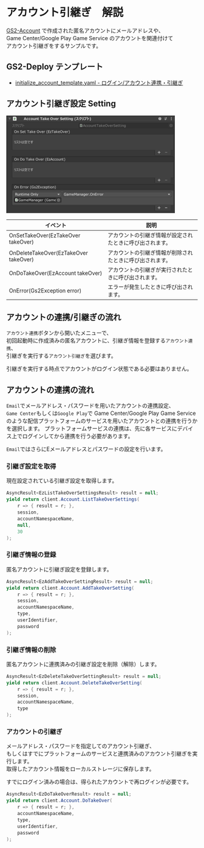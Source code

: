 ﻿# アカウント引継ぎ　解説

[GS2-Account](https://app.gs2.io/docs/index.html#gs2-account) で作成された匿名アカウントにメールアドレスや、  
Game Center/Google Play Game Service のアカウントを関連付けて  
アカウント引継ぎをするサンプルです。

## GS2-Deploy テンプレート

- [initialize_account_template.yaml - ログイン/アカウント連携・引継ぎ](../Templates/initialize_account_template.yaml)

## アカウント引継ぎ設定 Setting

![インスペクターウィンドウ](TakeOver.png)

| イベント | 説明 |
---------|------
| OnSetTakeOver(EzTakeOver takeOver) | アカウントの引継ぎ情報が設定されたときに呼び出されます。 |
| OnDeleteTakeOver(EzTakeOver takeOver) | アカウントの引継ぎ情報が削除されたときに呼び出されます。 |
| OnDoTakeOver(EzAccount takeOver) | アカウントの引継ぎが実行されたときに呼び出されます。 |
| OnError(Gs2Exception error) | エラーが発生したときに呼び出されます。 |

## アカウントの連携/引継ぎの流れ

`アカウント連携`ボタンから開いたメニューで、  
初回起動時に作成済みの匿名アカウントに、引継ぎ情報を登録する`アカウント連携`、  
引継ぎを実行する`アカウント引継ぎ`を選びます。

引継ぎを実行する時点でアカウントがログイン状態である必要はありません。

## アカウントの連携の流れ

`Email`でメールアドレス・パスワードを用いたアカウントの連携設定、  
`Game Center`もしくは`Google Play`で Game Center/Google Play Game Service  
のような配信プラットフォームのサービスを用いたアカウントとの連携を行うかを選択します。
プラットフォームサービスの連携は、先に各サービスにデバイス上でログインしてから連携を行う必要があります。

`Email`ではさらにEメールアドレスとパスワードの設定を行います。

### 引継ぎ設定を取得

現在設定されている引継ぎ設定を取得します。

```c#
AsyncResult<EzListTakeOverSettingsResult> result = null;
yield return client.Account.ListTakeOverSettings(
    r => { result = r; },
    session,
    accountNamespaceName,
    null,
    30
);
```

### 引継ぎ情報の登録

匿名アカウントに引継ぎ設定を登録します。

```c#
AsyncResult<EzAddTakeOverSettingResult> result = null;
yield return client.Account.AddTakeOverSetting(
    r => { result = r; },
    session,
    accountNamespaceName,
    type,
    userIdentifier,
    password
);
```

### 引継ぎ情報の削除

匿名アカウントに連携済みの引継ぎ設定を削除（解除）します。

```c#
AsyncResult<EzDeleteTakeOverSettingResult> result = null;
yield return client.Account.DeleteTakeOverSetting(
    r => { result = r; },
    session,
    accountNamespaceName,
    type
);
```

### アカウントの引継ぎ

メールアドレス・パスワードを指定してのアカウント引継ぎ、  
もしくはすでにプラットフォームのサービスと連携済みのアカウント引継ぎを実行します。  
取得したアカウント情報をローカルストレージに保存します。

すでにログイン済みの場合は、得られたアカウントで再ログインが必要です。

```c#
AsyncResult<EzDoTakeOverResult> result = null;
yield return client.Account.DoTakeOver(
    r => { result = r; },
    accountNamespaceName,
    type,
    userIdentifier,
    password
);
```



